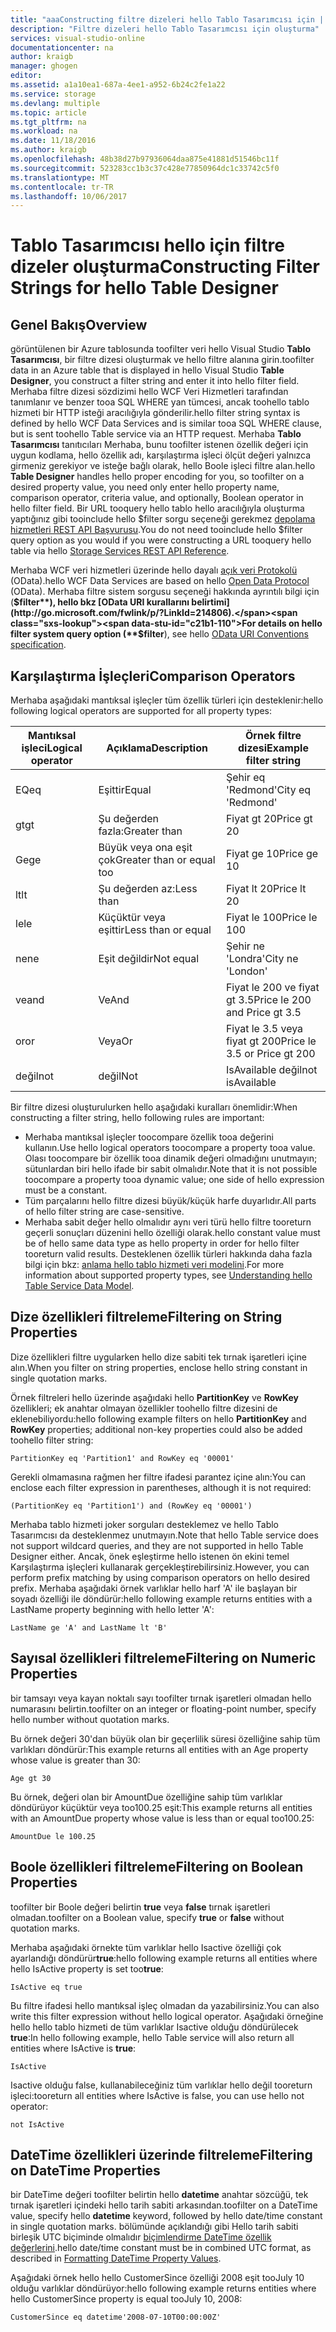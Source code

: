 ```yaml
---
title: "aaaConstructing filtre dizeleri hello Tablo Tasarımcısı için | Microsoft Docs"
description: "Filtre dizeleri hello Tablo Tasarımcısı için oluşturma"
services: visual-studio-online
documentationcenter: na
author: kraigb
manager: ghogen
editor: 
ms.assetid: a1a10ea1-687a-4ee1-a952-6b24c2fe1a22
ms.service: storage
ms.devlang: multiple
ms.topic: article
ms.tgt_pltfrm: na
ms.workload: na
ms.date: 11/18/2016
ms.author: kraigb
ms.openlocfilehash: 48b38d27b97936064daa875e41881d51546bc11f
ms.sourcegitcommit: 523283cc1b3c37c428e77850964dc1c33742c5f0
ms.translationtype: MT
ms.contentlocale: tr-TR
ms.lasthandoff: 10/06/2017
---
```

# <a name="constructing-filter-strings-for-hello-table-designer"></a><span data-ttu-id="c21b1-103">Tablo Tasarımcısı hello için filtre dizeler oluşturma</span><span class="sxs-lookup"><span data-stu-id="c21b1-103">Constructing Filter Strings for hello Table Designer</span></span>
## <a name="overview"></a><span data-ttu-id="c21b1-104">Genel Bakış</span><span class="sxs-lookup"><span data-stu-id="c21b1-104">Overview</span></span>
<span data-ttu-id="c21b1-105">görüntülenen bir Azure tablosunda toofilter veri hello Visual Studio **Tablo Tasarımcısı**, bir filtre dizesi oluşturmak ve hello filtre alanına girin.</span><span class="sxs-lookup"><span data-stu-id="c21b1-105">toofilter data in an Azure table that is displayed in hello Visual Studio **Table Designer**, you construct a filter string and enter it into hello filter field.</span></span> <span data-ttu-id="c21b1-106">Merhaba filtre dizesi sözdizimi hello WCF Veri Hizmetleri tarafından tanımlanır ve benzer tooa SQL WHERE yan tümcesi, ancak toohello tablo hizmeti bir HTTP isteği aracılığıyla gönderilir.</span><span class="sxs-lookup"><span data-stu-id="c21b1-106">hello filter string syntax is defined by hello WCF Data Services and is similar tooa SQL WHERE clause, but is sent toohello Table service via an HTTP request.</span></span> <span data-ttu-id="c21b1-107">Merhaba **Tablo Tasarımcısı** tanıtıcıları Merhaba, bunu toofilter istenen özellik değeri için uygun kodlama, hello özellik adı, karşılaştırma işleci ölçüt değeri yalnızca girmeniz gerekiyor ve isteğe bağlı olarak, hello Boole işleci filtre alan.</span><span class="sxs-lookup"><span data-stu-id="c21b1-107">hello **Table Designer** handles hello proper encoding for you, so toofilter on a desired property value, you need only enter hello property name, comparison operator, criteria value, and optionally, Boolean operator in hello filter field.</span></span> <span data-ttu-id="c21b1-108">Bir URL tooquery hello tablo hello aracılığıyla oluşturma yaptığınız gibi tooinclude hello $filter sorgu seçeneği gerekmez [depolama hizmetleri REST API Başvurusu](http://go.microsoft.com/fwlink/p/?LinkId=400447).</span><span class="sxs-lookup"><span data-stu-id="c21b1-108">You do not need tooinclude hello $filter query option as you would if you were constructing a URL tooquery hello table via hello [Storage Services REST API Reference](http://go.microsoft.com/fwlink/p/?LinkId=400447).</span></span>

<span data-ttu-id="c21b1-109">Merhaba WCF veri hizmetleri üzerinde hello dayalı [açık veri Protokolü](http://go.microsoft.com/fwlink/p/?LinkId=214805) (OData).</span><span class="sxs-lookup"><span data-stu-id="c21b1-109">hello WCF Data Services are based on hello [Open Data Protocol](http://go.microsoft.com/fwlink/p/?LinkId=214805) (OData).</span></span> <span data-ttu-id="c21b1-110">Merhaba filtre sistem sorgusu seçeneği hakkında ayrıntılı bilgi için (**$filter**), hello bkz [OData URI kurallarını belirtimi](http://go.microsoft.com/fwlink/p/?LinkId=214806).</span><span class="sxs-lookup"><span data-stu-id="c21b1-110">For details on hello filter system query option (**$filter**), see hello [OData URI Conventions specification](http://go.microsoft.com/fwlink/p/?LinkId=214806).</span></span>

## <a name="comparison-operators"></a><span data-ttu-id="c21b1-111">Karşılaştırma İşleçleri</span><span class="sxs-lookup"><span data-stu-id="c21b1-111">Comparison Operators</span></span>
<span data-ttu-id="c21b1-112">Merhaba aşağıdaki mantıksal işleçler tüm özellik türleri için desteklenir:</span><span class="sxs-lookup"><span data-stu-id="c21b1-112">hello following logical operators are supported for all property types:</span></span>

| <span data-ttu-id="c21b1-113">Mantıksal işleci</span><span class="sxs-lookup"><span data-stu-id="c21b1-113">Logical operator</span></span> | <span data-ttu-id="c21b1-114">Açıklama</span><span class="sxs-lookup"><span data-stu-id="c21b1-114">Description</span></span> | <span data-ttu-id="c21b1-115">Örnek filtre dizesi</span><span class="sxs-lookup"><span data-stu-id="c21b1-115">Example filter string</span></span> |
| --- | --- | --- |
| <span data-ttu-id="c21b1-116">EQ</span><span class="sxs-lookup"><span data-stu-id="c21b1-116">eq</span></span> |<span data-ttu-id="c21b1-117">Eşittir</span><span class="sxs-lookup"><span data-stu-id="c21b1-117">Equal</span></span> |<span data-ttu-id="c21b1-118">Şehir eq 'Redmond'</span><span class="sxs-lookup"><span data-stu-id="c21b1-118">City eq 'Redmond'</span></span> |
| <span data-ttu-id="c21b1-119">gt</span><span class="sxs-lookup"><span data-stu-id="c21b1-119">gt</span></span> |<span data-ttu-id="c21b1-120">Şu değerden fazla:</span><span class="sxs-lookup"><span data-stu-id="c21b1-120">Greater than</span></span> |<span data-ttu-id="c21b1-121">Fiyat gt 20</span><span class="sxs-lookup"><span data-stu-id="c21b1-121">Price gt 20</span></span> |
| <span data-ttu-id="c21b1-122">Ge</span><span class="sxs-lookup"><span data-stu-id="c21b1-122">ge</span></span> |<span data-ttu-id="c21b1-123">Büyük veya ona eşit çok</span><span class="sxs-lookup"><span data-stu-id="c21b1-123">Greater than or equal too</span></span>|<span data-ttu-id="c21b1-124">Fiyat ge 10</span><span class="sxs-lookup"><span data-stu-id="c21b1-124">Price ge 10</span></span> |
| <span data-ttu-id="c21b1-125">lt</span><span class="sxs-lookup"><span data-stu-id="c21b1-125">lt</span></span> |<span data-ttu-id="c21b1-126">Şu değerden az:</span><span class="sxs-lookup"><span data-stu-id="c21b1-126">Less than</span></span> |<span data-ttu-id="c21b1-127">Fiyat lt 20</span><span class="sxs-lookup"><span data-stu-id="c21b1-127">Price lt 20</span></span> |
| <span data-ttu-id="c21b1-128">le</span><span class="sxs-lookup"><span data-stu-id="c21b1-128">le</span></span> |<span data-ttu-id="c21b1-129">Küçüktür veya eşittir</span><span class="sxs-lookup"><span data-stu-id="c21b1-129">Less than or equal</span></span> |<span data-ttu-id="c21b1-130">Fiyat le 100</span><span class="sxs-lookup"><span data-stu-id="c21b1-130">Price le 100</span></span> |
| <span data-ttu-id="c21b1-131">ne</span><span class="sxs-lookup"><span data-stu-id="c21b1-131">ne</span></span> |<span data-ttu-id="c21b1-132">Eşit değildir</span><span class="sxs-lookup"><span data-stu-id="c21b1-132">Not equal</span></span> |<span data-ttu-id="c21b1-133">Şehir ne 'Londra'</span><span class="sxs-lookup"><span data-stu-id="c21b1-133">City ne 'London'</span></span> |
| <span data-ttu-id="c21b1-134">ve</span><span class="sxs-lookup"><span data-stu-id="c21b1-134">and</span></span> |<span data-ttu-id="c21b1-135">Ve</span><span class="sxs-lookup"><span data-stu-id="c21b1-135">And</span></span> |<span data-ttu-id="c21b1-136">Fiyat le 200 ve fiyat gt 3.5</span><span class="sxs-lookup"><span data-stu-id="c21b1-136">Price le 200 and Price gt 3.5</span></span> |
| <span data-ttu-id="c21b1-137">or</span><span class="sxs-lookup"><span data-stu-id="c21b1-137">or</span></span> |<span data-ttu-id="c21b1-138">Veya</span><span class="sxs-lookup"><span data-stu-id="c21b1-138">Or</span></span> |<span data-ttu-id="c21b1-139">Fiyat le 3.5 veya fiyat gt 200</span><span class="sxs-lookup"><span data-stu-id="c21b1-139">Price le 3.5 or Price gt 200</span></span> |
| <span data-ttu-id="c21b1-140">değil</span><span class="sxs-lookup"><span data-stu-id="c21b1-140">not</span></span> |<span data-ttu-id="c21b1-141">değil</span><span class="sxs-lookup"><span data-stu-id="c21b1-141">Not</span></span> |<span data-ttu-id="c21b1-142">IsAvailable değil</span><span class="sxs-lookup"><span data-stu-id="c21b1-142">not isAvailable</span></span> |

<span data-ttu-id="c21b1-143">Bir filtre dizesi oluşturulurken hello aşağıdaki kuralları önemlidir:</span><span class="sxs-lookup"><span data-stu-id="c21b1-143">When constructing a filter string, hello following rules are important:</span></span>

* <span data-ttu-id="c21b1-144">Merhaba mantıksal işleçler toocompare özellik tooa değerini kullanın.</span><span class="sxs-lookup"><span data-stu-id="c21b1-144">Use hello logical operators toocompare a property tooa value.</span></span> <span data-ttu-id="c21b1-145">Olası toocompare bir özellik tooa dinamik değeri olmadığını unutmayın; sütunlardan biri hello ifade bir sabit olmalıdır.</span><span class="sxs-lookup"><span data-stu-id="c21b1-145">Note that it is not possible toocompare a property tooa dynamic value; one side of hello expression must be a constant.</span></span>
* <span data-ttu-id="c21b1-146">Tüm parçalarını hello filtre dizesi büyük/küçük harfe duyarlıdır.</span><span class="sxs-lookup"><span data-stu-id="c21b1-146">All parts of hello filter string are case-sensitive.</span></span>
* <span data-ttu-id="c21b1-147">Merhaba sabit değer hello olmalıdır aynı veri türü hello filtre tooreturn geçerli sonuçları düzenini hello özelliği olarak.</span><span class="sxs-lookup"><span data-stu-id="c21b1-147">hello constant value must be of hello same data type as hello property in order for hello filter tooreturn valid results.</span></span> <span data-ttu-id="c21b1-148">Desteklenen özellik türleri hakkında daha fazla bilgi için bkz: [anlama hello tablo hizmeti veri modelini](http://go.microsoft.com/fwlink/p/?LinkId=400448).</span><span class="sxs-lookup"><span data-stu-id="c21b1-148">For more information about supported property types, see [Understanding hello Table Service Data Model](http://go.microsoft.com/fwlink/p/?LinkId=400448).</span></span>

## <a name="filtering-on-string-properties"></a><span data-ttu-id="c21b1-149">Dize özellikleri filtreleme</span><span class="sxs-lookup"><span data-stu-id="c21b1-149">Filtering on String Properties</span></span>
<span data-ttu-id="c21b1-150">Dize özellikleri filtre uygularken hello dize sabiti tek tırnak işaretleri içine alın.</span><span class="sxs-lookup"><span data-stu-id="c21b1-150">When you filter on string properties, enclose hello string constant in single quotation marks.</span></span>

<span data-ttu-id="c21b1-151">Örnek filtreleri hello üzerinde aşağıdaki hello **PartitionKey** ve **RowKey** özellikleri; ek anahtar olmayan özellikler toohello filtre dizesini de eklenebiliyordu:</span><span class="sxs-lookup"><span data-stu-id="c21b1-151">hello following example filters on hello **PartitionKey** and **RowKey** properties; additional non-key properties could also be added toohello filter string:</span></span>

    PartitionKey eq 'Partition1' and RowKey eq '00001'

<span data-ttu-id="c21b1-152">Gerekli olmamasına rağmen her filtre ifadesi parantez içine alın:</span><span class="sxs-lookup"><span data-stu-id="c21b1-152">You can enclose each filter expression in parentheses, although it is not required:</span></span>

    (PartitionKey eq 'Partition1') and (RowKey eq '00001')

<span data-ttu-id="c21b1-153">Merhaba tablo hizmeti joker sorguları desteklemez ve hello Tablo Tasarımcısı da desteklenmez unutmayın.</span><span class="sxs-lookup"><span data-stu-id="c21b1-153">Note that hello Table service does not support wildcard queries, and they are not supported in hello Table Designer either.</span></span> <span data-ttu-id="c21b1-154">Ancak, önek eşleştirme hello istenen ön ekini temel Karşılaştırma işleçleri kullanarak gerçekleştirebilirsiniz.</span><span class="sxs-lookup"><span data-stu-id="c21b1-154">However, you can perform prefix matching by using comparison operators on hello desired prefix.</span></span> <span data-ttu-id="c21b1-155">Merhaba aşağıdaki örnek varlıklar hello harf 'A' ile başlayan bir soyadı özelliği ile döndürür:</span><span class="sxs-lookup"><span data-stu-id="c21b1-155">hello following example returns entities with a LastName property beginning with hello letter 'A':</span></span>

    LastName ge 'A' and LastName lt 'B'

## <a name="filtering-on-numeric-properties"></a><span data-ttu-id="c21b1-156">Sayısal özellikleri filtreleme</span><span class="sxs-lookup"><span data-stu-id="c21b1-156">Filtering on Numeric Properties</span></span>
<span data-ttu-id="c21b1-157">bir tamsayı veya kayan noktalı sayı toofilter tırnak işaretleri olmadan hello numarasını belirtin.</span><span class="sxs-lookup"><span data-stu-id="c21b1-157">toofilter on an integer or floating-point number, specify hello number without quotation marks.</span></span>

<span data-ttu-id="c21b1-158">Bu örnek değeri 30'dan büyük olan bir geçerlilik süresi özelliğine sahip tüm varlıkları döndürür:</span><span class="sxs-lookup"><span data-stu-id="c21b1-158">This example returns all entities with an Age property whose value is greater than 30:</span></span>

    Age gt 30

<span data-ttu-id="c21b1-159">Bu örnek, değeri olan bir AmountDue özelliğine sahip tüm varlıklar döndürüyor küçüktür veya too100.25 eşit:</span><span class="sxs-lookup"><span data-stu-id="c21b1-159">This example returns all entities with an AmountDue property whose value is less than or equal too100.25:</span></span>

    AmountDue le 100.25

## <a name="filtering-on-boolean-properties"></a><span data-ttu-id="c21b1-160">Boole özellikleri filtreleme</span><span class="sxs-lookup"><span data-stu-id="c21b1-160">Filtering on Boolean Properties</span></span>
<span data-ttu-id="c21b1-161">toofilter bir Boole değeri belirtin **true** veya **false** tırnak işaretleri olmadan.</span><span class="sxs-lookup"><span data-stu-id="c21b1-161">toofilter on a Boolean value, specify **true** or **false** without quotation marks.</span></span>

<span data-ttu-id="c21b1-162">Merhaba aşağıdaki örnekte tüm varlıklar hello Isactive özelliği çok ayarlandığı döndürür**true**:</span><span class="sxs-lookup"><span data-stu-id="c21b1-162">hello following example returns all entities where hello IsActive property is set too**true**:</span></span>

    IsActive eq true

<span data-ttu-id="c21b1-163">Bu filtre ifadesi hello mantıksal işleç olmadan da yazabilirsiniz.</span><span class="sxs-lookup"><span data-stu-id="c21b1-163">You can also write this filter expression without hello logical operator.</span></span> <span data-ttu-id="c21b1-164">Aşağıdaki örneğine hello hello tablo hizmeti de tüm varlıklar Isactive olduğu döndürülecek **true**:</span><span class="sxs-lookup"><span data-stu-id="c21b1-164">In hello following example, hello Table service will also return all entities where IsActive is **true**:</span></span>

    IsActive

<span data-ttu-id="c21b1-165">Isactive olduğu false, kullanabileceğiniz tüm varlıklar hello değil tooreturn işleci:</span><span class="sxs-lookup"><span data-stu-id="c21b1-165">tooreturn all entities where IsActive is false, you can use hello not operator:</span></span>

    not IsActive

## <a name="filtering-on-datetime-properties"></a><span data-ttu-id="c21b1-166">DateTime özellikleri üzerinde filtreleme</span><span class="sxs-lookup"><span data-stu-id="c21b1-166">Filtering on DateTime Properties</span></span>
<span data-ttu-id="c21b1-167">bir DateTime değeri toofilter belirtin hello **datetime** anahtar sözcüğü, tek tırnak işaretleri içindeki hello tarih sabiti arkasından.</span><span class="sxs-lookup"><span data-stu-id="c21b1-167">toofilter on a DateTime value, specify hello **datetime** keyword, followed by hello date/time constant in single quotation marks.</span></span> <span data-ttu-id="c21b1-168">bölümünde açıklandığı gibi Hello tarih sabiti birleşik UTC biçiminde olmalıdır [biçimlendirme DateTime özellik değerlerini](http://go.microsoft.com/fwlink/p/?LinkId=400449).</span><span class="sxs-lookup"><span data-stu-id="c21b1-168">hello date/time constant must be in combined UTC format, as described in [Formatting DateTime Property Values](http://go.microsoft.com/fwlink/p/?LinkId=400449).</span></span>

<span data-ttu-id="c21b1-169">Aşağıdaki örnek hello hello CustomerSince özelliği 2008 eşit tooJuly 10 olduğu varlıklar döndürüyor:</span><span class="sxs-lookup"><span data-stu-id="c21b1-169">hello following example returns entities where hello CustomerSince property is equal tooJuly 10, 2008:</span></span>

    CustomerSince eq datetime'2008-07-10T00:00:00Z'
